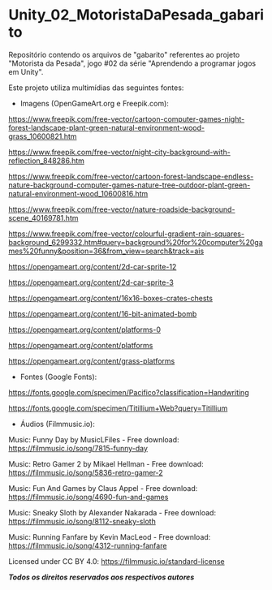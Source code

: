 # Unity_02_MotoristaDaPesada_gabarito

Repositório contendo os arquivos de "gabarito" referentes ao projeto "Motorista da Pesada", jogo #02 da série "Aprendendo a programar jogos em Unity".

Este projeto utiliza multimídias das seguintes fontes:

- Imagens (OpenGameArt.org e Freepik.com):
  
https://www.freepik.com/free-vector/cartoon-computer-games-night-forest-landscape-plant-green-natural-environment-wood-grass_10600821.htm

https://www.freepik.com/free-vector/night-city-background-with-reflection_848286.htm

https://www.freepik.com/free-vector/cartoon-forest-landscape-endless-nature-background-computer-games-nature-tree-outdoor-plant-green-natural-environment-wood_10600816.htm

https://www.freepik.com/free-vector/nature-roadside-background-scene_40169781.htm

https://www.freepik.com/free-vector/colourful-gradient-rain-squares-background_6299332.htm#query=background%20for%20computer%20games%20funny&position=36&from_view=search&track=ais

https://opengameart.org/content/2d-car-sprite-12

https://opengameart.org/content/2d-car-sprite-3

https://opengameart.org/content/16x16-boxes-crates-chests

https://opengameart.org/content/16-bit-animated-bomb

https://opengameart.org/content/platforms-0

https://opengameart.org/content/platforms

https://opengameart.org/content/grass-platforms


- Fontes (Google Fonts):
  
https://fonts.google.com/specimen/Pacifico?classification=Handwriting

https://fonts.google.com/specimen/Titillium+Web?query=Titillium

- Áudios (Filmmusic.io):
  
Music: Funny Day by MusicLFiles - Free download: https://filmmusic.io/song/7815-funny-day

Music: Retro Gamer 2 by Mikael Hellman - Free download: https://filmmusic.io/song/5836-retro-gamer-2

Music: Fun And Games by Claus Appel - Free download: https://filmmusic.io/song/4690-fun-and-games

Music: Sneaky Sloth by Alexander Nakarada - Free download: https://filmmusic.io/song/8112-sneaky-sloth

Music: Running Fanfare by Kevin MacLeod - Free download: https://filmmusic.io/song/4312-running-fanfare

Licensed under CC BY 4.0: https://filmmusic.io/standard-license



***Todos os direitos reservados aos respectivos autores***
